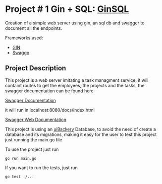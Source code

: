 # Project # 1 Gin + SQL: [GinSQL](/ginSql/)
Creation of a simple web server using gin, an sql db and swagger to document all the endpoints.

Frameworks used:
* [GIN](https://github.com/gin-gonic/gin)
* [Swaggo](https://github.com/swaggo/swag)


## Project Description
This project is a web server imitating a task managment service, it will containt routes to get the employees, the projects and the tasks, the swagger documentation can be found here

[Swagger Documentation](/ginSql/docs/)

it will run in localhost:8080/docs/index.html

[Swagger Web Documentation](http://localhost:8080/docs/index.html)

This project is using an [uiBackery](https://uibakery.io/sql-playground) Database, to avoid the need of create a database and its migrations, making it easy for the user to test this project just running the main.go file

To use the project just run

    go run main.go

If you want to run the tests, just run
    
    go test ./...